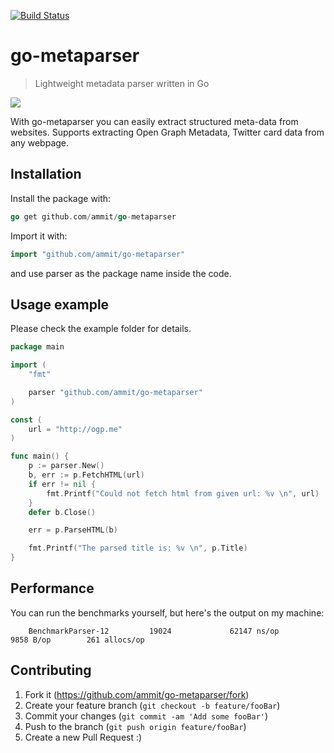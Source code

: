 [![Build Status](https://travis-ci.com/ammit/go-metaparser.svg?branch=master)](https://travis-ci.com/ammit/go-metaparser)

# go-metaparser

> Lightweight metadata parser written in Go

![](https://repository-images.githubusercontent.com/256327777/b9713100-8055-11ea-8d30-ca9ecc6e881b)

With go-metaparser you can easily extract structured meta-data from websites. Supports extracting Open Graph Metadata, Twitter card data from any webpage.

## Installation

Install the package with:

```go
go get github.com/ammit/go-metaparser
```

Import it with:

```go
import "github.com/ammit/go-metaparser"
```

and use parser as the package name inside the code.

## Usage example

Please check the example folder for details.

```go
package main

import (
	"fmt"

	parser "github.com/ammit/go-metaparser"
)

const (
	url = "http://ogp.me"
)

func main() {
	p := parser.New()
	b, err := p.FetchHTML(url)
	if err != nil {
		fmt.Printf("Could not fetch html from given url: %v \n", url)
	}
	defer b.Close()

	err = p.ParseHTML(b)

	fmt.Printf("The parsed title is: %v \n", p.Title)
}

```

## Performance

You can run the benchmarks yourself, but here's the output on my machine:

```text
    BenchmarkParser-12         19024             62147 ns/op            9858 B/op        261 allocs/op
```

## Contributing

1. Fork it (<https://github.com/ammit/go-metaparser/fork>)
2. Create your feature branch (`git checkout -b feature/fooBar`)
3. Commit your changes (`git commit -am 'Add some fooBar'`)
4. Push to the branch (`git push origin feature/fooBar`)
5. Create a new Pull Request :)
